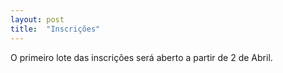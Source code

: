 ```yaml
---
layout: post
title:  "Inscrições"
---
```


O primeiro lote das inscrições será aberto a partir de 2 de Abril.
